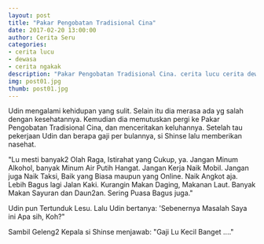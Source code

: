 ```yaml
---
layout: post
title: "Pakar Pengobatan Tradisional Cina"
date: 2017-02-20 13:00:00
author: Cerita Seru
categories: 
- cerita lucu
- dewasa
- cerita ngakak
description: "Pakar Pengobatan Tradisional Cina. cerita lucu cerita dewasa cerita ngakak"
img: post01.jpg
thumb: post01.jpg
---
```

Udin mengalami kehidupan yang sulit. Selain itu dia merasa ada yg salah dengan kesehatannya. Kemudian dia memutuskan pergi ke Pakar Pengobatan Tradisional Cina, dan menceritakan keluhannya. Setelah tau pekerjaan Udin dan berapa gaji per bulannya, si Shinse lalu memberikan nasehat.

"Lu mesti banyak2 Olah Raga, Istirahat yang Cukup, ya. Jangan Minum Alkohol, banyak Minum Air Putih Hangat. Jangan Kerja Naik Mobil. Jangan juga Naik Taksi, Baik yang Biasa maupun yang Online. Naik Angkot aja. Lebih Bagus lagi Jalan Kaki. Kurangin Makan Daging, Makanan Laut. Banyak Makan Sayuran dan Daun2an. Sering Puasa Bagus juga."

Udin pun Tertunduk Lesu. Lalu Udin bertanya: 'Sebenernya Masalah Saya ini Apa sih, Koh?"

Sambil Geleng2 Kepala si Shinse menjawab: "Gaji Lu Kecil Banget ...." 
